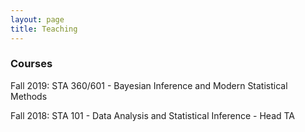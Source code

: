 ```yaml
---
layout: page
title: Teaching
---
```


### Courses

Fall 2019: STA 360/601 - Bayesian Inference and Modern Statistical Methods

Fall 2018: STA 101 - Data Analysis and Statistical Inference - Head TA
